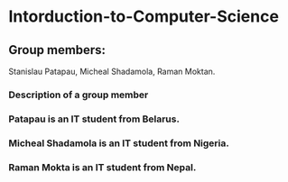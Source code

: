 # Intorduction-to-Computer-Science
## Group members:
Stanislau Patapau, Micheal Shadamola, Raman Moktan.
### Description of a group member
### Patapau is an IT student from Belarus.
### Micheal Shadamola is an IT student from Nigeria.
### Raman Mokta is an IT student from Nepal.
